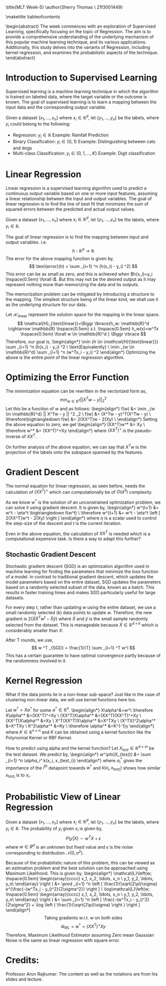 \title{MLT Week-5}
\author{Sherry Thomas \\ 21f3001449}

\maketitle
\tableofcontents

\begin{abstract}
The week commences with an exploration of Supervised Learning, specifically focusing on the topic of Regression. The aim is to provide a comprehensive understanding of the underlying mechanism of this popular machine learning technique, and its various applications. Additionally, this study delves into the variants of Regression, including kernel regression, and examines the probabilistic aspects of the technique.
\end{abstract}

# Introduction to Supervised Learning
Supervised learning is a machine learning technique in which the algorithm is trained on labeled data, where the target variable or the outcome is known. The goal of supervised learning is to learn a mapping between the input data and the corresponding output variable.

Given a dataset $\{x_1, \ldots, x_n\}$ where $x_i \in \mathbb{R}^d$, let $\{y_1, \ldots, y_n\}$ be the labels, where $y_i$ could belong to the following:

* Regression: $y_i \in \mathbb{R}$ Example: Rainfall Prediction
* Binary Classification: $y_i \in \{0, 1\}$ Example: Distinguishing between cats and dogs
* Multi-class Classification: $y_i \in \{0, 1, \ldots, K\}$ Example: Digit classification

# Linear Regression
Linear regression is a supervised learning algorithm used to predict a continuous output variable based on one or more input features, assuming a linear relationship between the input and output variables. The goal of linear regression is to find the line of best fit that minimizes the sum of squared errors between the predicted and actual output values.

Given a dataset $\{x_1, \ldots, x_n\}$ where $x_i \in \mathbb{R}^d$, let $\{y_1, \ldots, y_n\}$ be the labels, where $y_i \in \mathbb{R}$.

The goal of linear regression is to find the mapping between input and output variables. i.e.
$$
h: \mathbb{R}^d \rightarrow \mathbb{R}
$$
The error for the above mapping function is given by,
$$
\text{error}(h) = \sum _{i=1} ^n (h(x_i) - y_i) ^2)
$$
This error can be as small as zero, and this is achieved when $h(x_i)=y_i \hspace{0.5em} \forall i$. But this may not be the desired output as it may represent nothing more than memorizing the data and its outputs.

The memorization problem can be mitigated by introducing a structure to the mapping. The simplest structure being of the linear kind, we shall use it as the underlying structure for our data.

Let $\mathcal{H}_{\text{linear}}$ represent the solution space for the mapping in the linear space.
$$
\mathcal{H}_{\text{linear}}=\Biggr \lbrace{h_w: \mathbb{R}^d \rightarrow \mathbb{R} \hspace{0.5em} s.t. \hspace{0.5em} h_w(x)=w^Tx \hspace{0.5em} \forall w \in \mathbb{R}^d } \Biggr \rbrace
$$
Therefore, our goal is,
\begin{align*}
\min _{h \in \mathcal{H}_{\text{linear}}} \sum _{i=1} ^n (h(x_i) - y_i) ^2 \\
\text{Equivalently} \\
\min _{w \in \mathbb{R}^d} \sum _{i=1} ^n (w^Tx_i - y_i) ^2
\end{align*} 
Optimizing the above is the entire point of the linear regression algorithm.

# Optimizing the Error Function
The minimization equation can be rewritten in the vectorized form as,
$$
\min _{w \in \mathbb{R}^d} || X^Tw - y || ^2 _2
$$
Let this be a function of $w$ and as follows:
\begin{align*}
f(w) &= \min _{w \in \mathbb{R}^d} || X^Tw - y || ^2 _2 \\
f(w) &= (X^Tw - y)^T(X^Tw - y) \\
\therefore\bigtriangledown f(w) &= 2(XX^T)w - 2(Xy) \\
\end{align*}
Setting the above equation to zero, we get
\begin{align*}
(XX^T)w^* &= Xy \\
\therefore w^* &= (XX^T)^+Xy
\end{align*}
where $(XX^T)^+$ is the pseudo-inverse of $XX^T$.

On further analysis of the above equation, we can say that $X^Tw$	 is the projection of the labels onto the subspace spanned by the features.

# Gradient Descent
The normal equation for linear regression, as seen before, needs the calculation of $(XX^T)^+$ which can computationally be of $O(d^3)$ complexity. 

As we know $w^*$ is the solution of an unconstrained optimization problem, we can solve it using gradient descent. It is given by,
\begin{align*}
w^{t+1} &= w^t - \eta^t \bigtriangledown f(w^t) \\
\therefore w^{t+1} &= w^t - \eta^t \left [ 2(XX^T)w^t - 2(Xy) \right ]
\end{align*}
where $\eta$ is a scalar used to control the step-size of the descent and $t$ is the current iteration.

Even in the above equation, the calculation of $XX^T$ is needed which is a computational expensive task. Is there a way to adapt this further?

## Stochastic Gradient Descent
Stochastic gradient descent (SGD) is an optimization algorithm used in machine learning for finding the parameters that minimize the loss function of a model. In contrast to traditional gradient descent, which updates the model parameters based on the entire dataset, SGD updates the parameters based on a randomly selected subset of the data, known as a batch. This results in faster training times and makes SGD particularly useful for large datasets.

For every step $t$, rather than updating $w$ using the entire dataset, we use a small randomly selected ($k$) data points to update $w$. Therefore, the new gradient is $2(\tilde{X}\tilde{X}^Tw^t - \tilde{X}\tilde{y})$ where $\tilde{X}$ and $\tilde{y}$ is the small sample randomly selected from the dataset. This is manageable because $\tilde{X} \in \mathbb{R}^{d \times k}$ which is considerably smaller than $X$.

After T rounds, we use,
$$
w ^T _{SGD} = \frac{1}{T}  \sum _{i=1} ^T w^i
$$
This has a certain guarantee to have optimal convergence partly because of the randomness involved in it.

# Kernel Regression
What if the data points lie in a non-linear sub-space? Just like in the case of clustering non-linear data, we will use kernel functions here too.

Let $w^* = X\alpha^*$ for some $\alpha^* \in \mathbb{R}^n$.
\begin{align*}
X\alpha^*&=w^*\\
\therefore X\alpha^* &=(XX^T)^+Xy \\
(XX^T)X\alpha^* &=(XX^T)(XX^T)^+Xy \\
(XX^T)X\alpha^* &=Xy \\
X^T(XX^T)X\alpha^* &=X^TXy \\
(X^TX)^2\alpha^* &=X^TXy \\
K^2\alpha^* &=Ky \\
\therefore \alpha^* &=K^{-1}y
\end{align*}
where $K \in \mathbb{R}^{n \times n}$ and $K$ can be obtained using a kernel function like the Polynomial Kernel or RBF Kernel.

How to predict using alpha and the kernel function? Let $X_{test} \in \mathbb{R}^{d \times m}$ be the test dataset. We predict by,
\begin{align*}
w^*\phi(X_{test}) &=  \sum _{i=1} ^n \alpha_i^* k(x_i, x_{test_i})
\end{align*}
where $\alpha_i^*$ gives the importance of the $i^{th}$ datapoint towards $w^*$ and $k(x_i, x_{test_i})$ shows how similar $x_{test_i}$ is to $x_i$.

# Probabilistic View of Linear Regression
Given a dataset $\{x_1, \ldots, x_n\}$ where $x_i \in \mathbb{R}^d$, let $\{y_1, \ldots, y_n\}$ be the labels, where $y_i \in \mathbb{R}$. The probability of $y_i$ given $x_i$ is given by,
$$
P(y|X) \sim w^TX + \epsilon
$$
where $w \in R^d$ is an unknown but fixed value and $\epsilon$ is the noise corresponding to distribution $\mathcal{N}(0, \sigma^2)$.

Because of the probabilistic nature of this problem, this can be viewed as an estimation problem and the best solution can be approached using Maximum Likelihood. This is given by,
\begin{align*}
\mathcal{L}\left(w; \hspace{0.5em} \begin{array}{cccc}
x_1, x_2, \ldots, x_n \\
y_1, y_2, \ldots, y_n\\
\end{array} \right )
&= \prod _{i=1} ^n \left [ \frac{1}{\sqrt{2\pi}\sigma}  e^{\frac{-(w^Tx_i - y_i)^2}{2\sigma^2}} \right ] \\
\log\mathcal{L}\left(w; \hspace{0.5em} \begin{array}{cccc}
x_1, x_2, \ldots, x_n \\
y_1, y_2, \ldots, y_n\\
\end{array} \right )
&= \sum _{i=1} ^n \left [ \frac{-(w^Tx_i - y_i)^2}{2\sigma^2} + \log \left ( \frac{1}{\sqrt{2\pi}\sigma} \right ) \right ]
\end{align*}
$$
\text{Taking gradients w.r.t. } w \text{ on both sides}
$$
$$
\hat{w}_{ML} = w^* = (XX^T)^+Xy
$$
Therefore, Maximum Likelihood Estimator assuming Zero mean Gaussian Noise is the same as linear regression with square error.

# Credits:
Professor Arun Rajkumar: The content as well as the notations are from his slides and lecture.